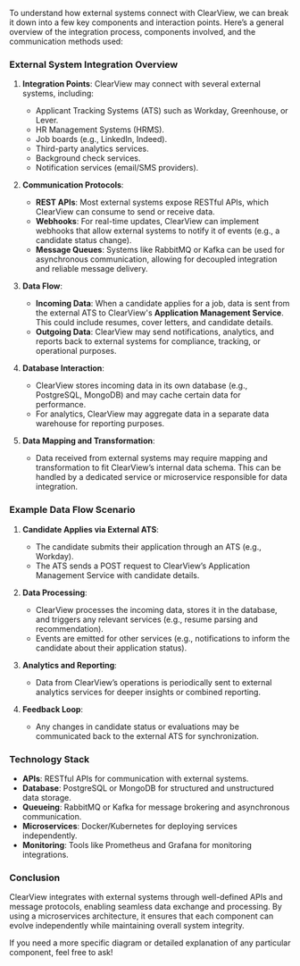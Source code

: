 To understand how external systems connect with ClearView, we can break it down into a few key components and interaction points. Here’s a general overview of the integration process, components involved, and the communication methods used:

### External System Integration Overview

1. **Integration Points**: ClearView may connect with several external systems, including:
   - Applicant Tracking Systems (ATS) such as Workday, Greenhouse, or Lever.
   - HR Management Systems (HRMS).
   - Job boards (e.g., LinkedIn, Indeed).
   - Third-party analytics services.
   - Background check services.
   - Notification services (email/SMS providers).

2. **Communication Protocols**:
   - **REST APIs**: Most external systems expose RESTful APIs, which ClearView can consume to send or receive data.
   - **Webhooks**: For real-time updates, ClearView can implement webhooks that allow external systems to notify it of events (e.g., a candidate status change).
   - **Message Queues**: Systems like RabbitMQ or Kafka can be used for asynchronous communication, allowing for decoupled integration and reliable message delivery.

3. **Data Flow**:
   - **Incoming Data**: When a candidate applies for a job, data is sent from the external ATS to ClearView's **Application Management Service**. This could include resumes, cover letters, and candidate details.
   - **Outgoing Data**: ClearView may send notifications, analytics, and reports back to external systems for compliance, tracking, or operational purposes.

4. **Database Interaction**:
   - ClearView stores incoming data in its own database (e.g., PostgreSQL, MongoDB) and may cache certain data for performance.
   - For analytics, ClearView may aggregate data in a separate data warehouse for reporting purposes.

5. **Data Mapping and Transformation**:
   - Data received from external systems may require mapping and transformation to fit ClearView’s internal data schema. This can be handled by a dedicated service or microservice responsible for data integration.

### Example Data Flow Scenario

1. **Candidate Applies via External ATS**:
   - The candidate submits their application through an ATS (e.g., Workday).
   - The ATS sends a POST request to ClearView’s Application Management Service with candidate details.

2. **Data Processing**:
   - ClearView processes the incoming data, stores it in the database, and triggers any relevant services (e.g., resume parsing and recommendation).
   - Events are emitted for other services (e.g., notifications to inform the candidate about their application status).

3. **Analytics and Reporting**:
   - Data from ClearView’s operations is periodically sent to external analytics services for deeper insights or combined reporting.

4. **Feedback Loop**:
   - Any changes in candidate status or evaluations may be communicated back to the external ATS for synchronization.

### Technology Stack

- **APIs**: RESTful APIs for communication with external systems.
- **Database**: PostgreSQL or MongoDB for structured and unstructured data storage.
- **Queueing**: RabbitMQ or Kafka for message brokering and asynchronous communication.
- **Microservices**: Docker/Kubernetes for deploying services independently.
- **Monitoring**: Tools like Prometheus and Grafana for monitoring integrations.

### Conclusion

ClearView integrates with external systems through well-defined APIs and message protocols, enabling seamless data exchange and processing. By using a microservices architecture, it ensures that each component can evolve independently while maintaining overall system integrity. 

If you need a more specific diagram or detailed explanation of any particular component, feel free to ask!
